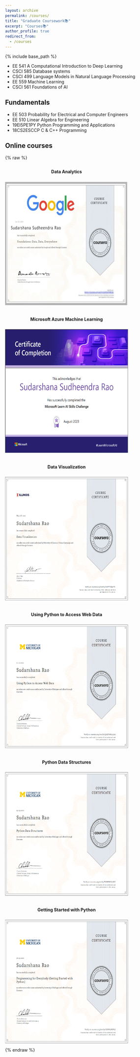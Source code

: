 ```yaml
---
layout: archive
permalink: /courses/
title: "Graduate Coursework📚"
excerpt: "Courses📚"
author_profile: true
redirect_from: 
  - /courses
---
```

{% include base_path %}
<!-- Graduate Coursework:  -->

* EE 541   A Computational Introduction to Deep Learning
* CSCI 585 Database systems
* CSCI 499 Language Models in Natural Language Processing
* EE 559   Machine Learning
* CSCI 561 Foundations of AI

## Fundamentals
* EE 503  Probability for Electrical and Computer Engineers
* EE 510  Linear Algebra for Engineering
* 19EI5PE1PY Python Programming and Applications
* 18CS2ESCCP C & C++ Programming

## Online courses

{% raw %}
<style>
  .course-container {
    display: flex;
    flex-wrap: wrap;
    gap: 10px; /* Adjust as needed for spacing between items */
  }
  .course {
    width: 400px; /* Adjust width as needed */
    margin-bottom: 10px; /* Adjust spacing between items */
    text-align: center; /* Center align text */
  }
  .course img {
    width: 400px;
    height: 400px;
    margin-top: 10px; /* Adjust spacing between image and text */
  }
</style>
<div class="course-container">
  <div class="course">
    <p><strong>Data Analytics</strong></p>
    <img src="/images/Google Data Analytics.jpg">
  </div>
  <div class="course">
    <p><strong>Microsoft Azure Machine Learning</strong></p>
    <img src="/images/gluck.png">
  </div>
  <div class="course">
    <p><strong>Data Visualization</strong></p>
    <img src="/images/uiuc_cou.png">
  </div>
  <div class="course">
    <p><strong>Using Python to Access Web Data</strong></p>
    <img src="/images/umich_2.png">
  </div>
  <div class="course">
    <p><strong>Python Data Structures</strong></p>
    <img src="/images/umich_3.png">
  </div>
  <div class="course">
    <p><strong>Getting Started with Python</strong></p>
    <img src="/images/umich_1.png">
  </div>
</div>
{% endraw %}
